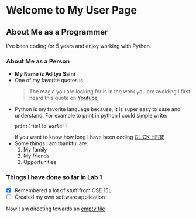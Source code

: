 # Welcome to My User Page

## About Me as a Programmer
I've been coding for 5 years and enjoy working with Python.

### About Me as a Person
- **My Name is Aditya Saini**	
- One of my favorite quotes is 
  > The magic you are looking for is in the work you are avoiding
  I first heard this quote on [Youtube](https://www.youtube.com/)
- Python is my favorite language because, it is super easy to usse and understand. For example to print in python I could simple write:
  ```
  print("Hello World")
  ```
  If you want to know how long I have been coding [CLICK HERE](#about-me-as-a-programmer)
- Some things I am thankful are:
  1. My family
  2. My friends
  3. Opportunities

### Things I have done so far in Lab 1 
 - [x] Remembered a lot of stuff from CSE 15L
 - [ ] Created my own software application

Now I am directing towards an [empty file](other.md) 
     
